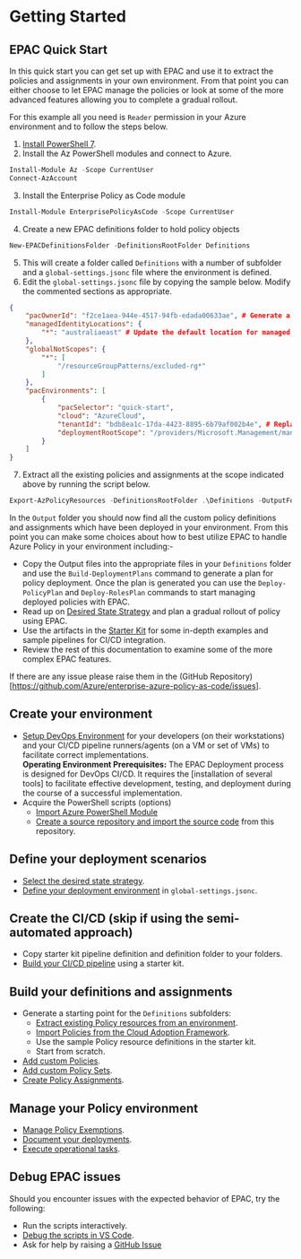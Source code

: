# Getting Started

## EPAC Quick Start

In this quick start you can get set up with EPAC and use it to extract the policies and assignments in your own environment. From that point you can either choose to let EPAC manage the policies or look at some of the more advanced features allowing you to complete a gradual rollout.

For this example all you need is ```Reader``` permission in your Azure environment and to follow the steps below.

1. [Install PowerShell 7](https://github.com/PowerShell/PowerShell/releases).
2. Install the Az PowerShell modules and connect to Azure.
```ps1
Install-Module Az -Scope CurrentUser
Connect-AzAccount
```
3. Install the Enterprise Policy as Code module
```ps1
Install-Module EnterprisePolicyAsCode -Scope CurrentUser
```
4. Create a new EPAC definitions folder to hold policy objects
```ps1
New-EPACDefinitionsFolder -DefinitionsRootFolder Definitions
```
5. This will create a folder called ```Definitions``` with a number of subfolder and a ```global-settings.jsonc``` file where the environment is defined.
6. Edit the ```global-settings.jsonc``` file by copying the sample below. Modify the commented sections as appropriate.
```json
{
    "pacOwnerId": "f2ce1aea-944e-4517-94fb-edada00633ae", # Generate a guid using New-Guid and place it here
    "managedIdentityLocations": {
        "*": "australiaeast" # Update the default location for managed identities
    },
    "globalNotScopes": {
        "*": [
            "/resourceGroupPatterns/excluded-rg*"
        ]
    },
    "pacEnvironments": [
        {
            "pacSelector": "quick-start",
            "cloud": "AzureCloud",
            "tenantId": "bdb8ea1c-17da-4423-8895-6b79af002b4e", # Replace this with your tenant Id
            "deploymentRootScope": "/providers/Microsoft.Management/managementGroups/root" # Replace this with a management group that represents the functional root in your environment. 
        }
    ]
}
```
7. Extract all the existing policies and assignments at the scope indicated above by running the script below.
```ps1
Export-AzPolicyResources -DefinitionsRootFolder .\Definitions -OutputFolder Output
```

In the ```Output``` folder you should now find all the custom policy definitions and assignments which have been deployed in your environment. From this point you can make some choices about how to best utilize EPAC to handle Azure Policy in your environment including:-

- Copy the Output files into the appropriate files in your ```Definitions``` folder and use the ```Build-DeploymentPlans``` command to generate a plan for policy deployment. Once the plan is generated you can use the ```Deploy-PolicyPlan``` and ```Deploy-RolesPlan``` commands to start managing deployed policies with EPAC.
- Read up on [Desired State Strategy](desired-state-strategy.md) and plan a gradual rollout of policy using EPAC.
- Use the artifacts in the [Starter Kit](https://github.com/Azure/enterprise-azure-policy-as-code/tree/main/StarterKit) for some in-depth examples and sample pipelines for CI/CD integration. 
- Review the rest of this documentation to examine some of the more complex EPAC features.

If there are any issue please raise them in the (GitHub Repository)[https://github.com/Azure/enterprise-azure-policy-as-code/issues].

## Create your environment

* [Setup DevOps Environment](operating-environment.md) for your developers (on their workstations) and your CI/CD pipeline runners/agents (on a VM or set of VMs) to facilitate correct implementations. <br/> **Operating Environment Prerequisites:** The EPAC Deployment process is designed for DevOps CI/CD. It requires the [installation of several tools] to facilitate effective development, testing, and deployment during the course of a successful implementation.
* Acquire the PowerShell scripts (options)
  * [Import Azure PowerShell Module](powershell-module.md)
  * [Create a source repository and import the source code](clone-github.md) from this repository.

## Define your deployment scenarios

* [Select the desired state strategy](desired-state-strategy.md).
* [Define your deployment environment](definitions-and-global-settings.md) in `global-settings.jsonc`.

## Create the CI/CD (skip if using the semi-automated approach)

* Copy starter kit pipeline definition and definition folder to your folders.
* [Build your CI/CD pipeline](ci-cd-pipeline.md) using a starter kit.

## Build your definitions and assignments

* Generate a starting point for the `Definitions` subfolders:
  * [Extract existing Policy resources from an environment](extract-existing-policy-resources.md).
  * [Import Policies from the Cloud Adoption Framework](integrating-with-alz.md).
  * Use the sample Policy resource definitions in the starter kit.
  * Start from scratch.
* [Add custom Policies](policy-definitions.md).
* [Add custom Policy Sets](policy-set-definitions.md).
* [Create Policy Assignments](policy-assignments.md).

## Manage your Policy environment

* [Manage Policy Exemptions](policy-exemptions.md).
* [Document your deployments](documenting-assignments-and-policy-sets.md).
* [Execute operational tasks](operational-scripts.md).

## Debug EPAC issues

Should you encounter issues with the expected behavior of EPAC, try the following:

* Run the scripts interactively.
* [Debug the scripts in VS Code](https://learn.microsoft.com/en-us/powershell/scripting/dev-cross-plat/vscode/using-vscode?view=powershell-7.3).
* Ask for help by raising a [GitHub Issue](https://github.com/Azure/enterprise-azure-policy-as-code/issues/new)
